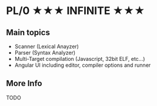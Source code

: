 PL/0 ★★★ INFINITE ★★★
========================

Main topics
-----------

* Scanner (Lexical Anayzer)
* Parser (Syntax Analyzer)
* Multi-Target compilation (Javascript, 32bit ELF, etc...)
* Angular UI including editor, compiler options and runner

More Info
---------

TODO
